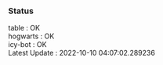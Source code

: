 ### Status


table : OK  
hogwarts : OK  
icy-bot : OK  
Latest Update : 2022-10-10 04:07:02.289236

